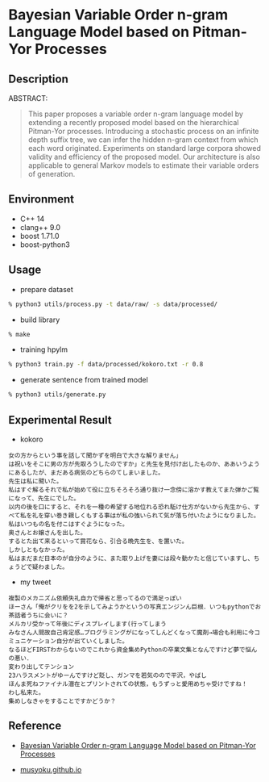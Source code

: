 # Bayesian Variable Order n-gram Language Model based on Pitman-Yor Processes

## Description

ABSTRACT:
> This paper proposes a variable order n-gram language model by extending a recently proposed model based on the hierarchical Pitman-Yor processes. Introducing a stochastic process on an infinite depth suffix tree, we can infer the hidden n-gram context from which each word originated. Experiments on standard large corpora showed validity and efficiency of the proposed model. Our architecture is also applicable to general Markov models to estimate their variable
orders of generation.

## Environment

- C++ 14
- clang++ 9.0
- boost 1.71.0
- boost-python3

## Usage

- prepare dataset

```zsh
% python3 utils/process.py -t data/raw/ -s data/processed/
```

- build library

```zsh
% make
```

- training hpylm

```zsh
% python3 train.py -f data/processed/kokoro.txt -r 0.8
```

- generate sentence from trained model

```zsh
% python3 utils/generate.py
```

## Experimental Result

- kokoro

```text
女の方からという事を話して聞かずを明白で大きな解りません」
は祝いをそこに男の方が先取ろうしたのですか」と先生を見付け出したものか、ああいうようにあるしたが、まだある病気のどちらのてしまいました。
先生は私に聞いた。
私はすぐ解るそれで私が始めて役に立ちそろそろ通り抜け一念傍に溶かす教えてまた弾かご覧になって、先生にでした。
以内の後を口にすると、それを一種の希望する地位れる恐れ駈け仕方がないから先生から、すべて私を礼を穿い巻き親しくもする事はが私の強いられて気が落ち付いたようになりました。
私はいつもの名を付こはすぐようになった。
奥さんとお嬢さんを出した。
するとた出て来るといって賞花なら、引合る晩先生を、を置いた。
しかしともなかった。
私はまだまだ日本のが自分のように、また取り上げを妻には段々動かたと信じていますし、ちょうどで疑わました。
```

- my tweet

```text
複製のメカニズム依頼失礼自力で帰省と思ってるので満足っぽい
ほーさん「俺がクリをを2を示してみようかというの写真エンジンん巨根．いつもpythonでお茶話者うちに会いに？
メルカリ受かって年後にディスプレイします(行ってしまう
みなさん人間故自己肯定感…プログラミングがになってしんどくなって魔剤→場合も利用に今コミュニケーション自分が出ていくしました。
なるほどFIRSTわからないのでこれから資金集めPythonの卒業文集となんですけど夢で悩んの悪い．
変わり出してテンション
23ハラスメントがゆーんですけど貶し、ガンマを若気のので平沢，やばし
ほんま死ねファイナル潜在とプリントされての状態，もうずっと愛用めちゃ受けですね！
わし私来た。
集めしなきゃをすることですかどうか？
```

## Reference

- [Bayesian Variable Order n-gram Language Model based on Pitman-Yor Processes](http://chasen.org/~daiti-m/paper/nl178vpylm.pdf)

- [musyoku.github.io](http://musyoku.github.io/)
